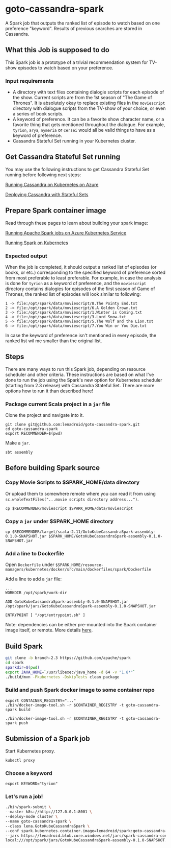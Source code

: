 # goto-cassandra-spark

A Spark job that outputs the ranked list of episode to watch based on one preference "keyword". Results of previous searches are stored in Cassandra.

## What this Job is supposed to do

This Spark job is a prototype of a trivial recommendation system for TV-show episodes to watch based on your preference.

### Input requirements

* A directory with text files containing dialogie scripts for each episode of the show. Current scripts are from the 1st season of "The Game of Thrones". It is absolutely okay to replace existing files in the `moviescript` directory with dialogue scripts from the TV-show of your choice, or even a series of book scripts.
* A keyword of preference. It can be a favorite show character name, or a favorite thing that gets mentioned throughout the dialogue. For example, `tyrion`, `arya`, `nymeria` or `cersei` would all be valid things to have as a keyword of preference.
* Cassandra Stateful Set running in your Kubernetes cluster.

## Get Cassandra Stateful Set running

You may use the following instructions to get Cassandra Stateful Set running before following next steps:

[Running Cassandra on Kubernetes on Azure](https://lenadroid.github.io/posts/stateful-sets-kubernetes-azure.html)

[Deploying Cassandra with Stateful Sets](https://kubernetes.io/docs/tutorials/stateful-application/cassandra/)

## Prepare Spark container image

Read through these pages to learn about building your spark image:

[Running Apache Spark jobs on Azure Kubernetes Service](https://docs.microsoft.com/azure/aks/spark-job?WT.mc_id=data-0000-alehall)

[Running Spark on Kubernetes](https://spark.apache.org/docs/latest/running-on-kubernetes.html)

### Expected output

When the job is completed, it should output a ranked list of episodes (or books, or etc.) corresponding to the specified keyword of preference sorted from most preferable to least preferable. For example, in case the analysis is done for `tyrion` as a keyword of preference, and the `moviescript` directory contains dialogies for episodes of the first season of Game of Thrones, the ranked list of episodes will look similar to following:

```
1 -> file:/opt/spark/data/moviescript/8.The Pointy End.txt
2 -> file:/opt/spark/data/moviescript/6.A Golden Crown.txt
3 -> file:/opt/spark/data/moviescript/1.Winter is Coming.txt
4 -> file:/opt/spark/data/moviescript/3.Lord Snow.txt
5 -> file:/opt/spark/data/moviescript/5.The Wolf and the Lion.txt
6 -> file:/opt/spark/data/moviescript/7.You Win or You Die.txt
```

In case the keyword of preference isn't mentioned in every episode, the ranked list wil me smaller than the original list.

## Steps

There are many ways to run this Spark job, depending on resource scheduler and other criteria. These instructions are based on what I've done to run the job using the Spark's new option for Kubernetes scheduler (starting from 2.3 release) with Cassandra Stateful Set. There are more options how to run it than described here!

### Package current Scala project in a `jar` file

Clone the project and navigate into it.

```
git clone git@github.com:lenadroid/goto-cassandra-spark.git
cd goto-cassandra-spark
export RECOMMENDER=$(pwd)
```

Make a `jar`.
```
sbt assembly
```

## Before building Spark source

### Copy Movie Scripts to $SPARK_HOME/data directory

Or upload them to somewhere remote where you can read it from using `sc.wholeTextFiles("...movie scripts directory address...")`.

```
cp $RECOMMENDER/moviescript $SPARK_HOME/data/moviescript
```

### Copy a `jar` under $SPARK_HOME directory

```
cp $RECOMMENDER/target/scala-2.11/GotoKubeCassandraSpark-assembly-0.1.0-SNAPSHOT.jar $SPARK_HOME/GotoKubeCassandraSpark-assembly-0.1.0-SNAPSHOT.jar
```

### Add a line to Dockerfile

Open `Dockerfile` under `$SPARK_HOME/resource-managers/kubernetes/docker/src/main/dockerfiles/spark/Dockerfile`

Add a line to add a `jar` file:
```
...
WORKDIR /opt/spark/work-dir

ADD GotoKubeCassandraSpark-assembly-0.1.0-SNAPSHOT.jar /opt/spark/jars/GotoKubeCassandraSpark-assembly-0.1.0-SNAPSHOT.jar

ENTRYPOINT [ "/opt/entrypoint.sh" ]
```

Note: dependencies can be either pre-mounted into the Spark container image itself, or remote. More details [here](https://spark.apache.org/docs/latest/running-on-kubernetes.html).

## Build Spark

```bash
git clone -b branch-2.3 https://github.com/apache/spark
cd spark
sparkdir=$(pwd)
export JAVA_HOME=`/usr/libexec/java_home -d 64 -v "1.8*"`
./build/mvn -Pkubernetes -DskipTests clean package
```

### Build and push Spark docker image to some container repo

```
export CONTAINER_REGISTRY="..."
./bin/docker-image-tool.sh -r $CONTAINER_REGISTRY -t goto-cassandra-spark build

./bin/docker-image-tool.sh -r $CONTAINER_REGISTRY -t goto-cassandra-spark push
```

## Submission of a Spark job

Start Kubernetes proxy.
```
kubectl proxy
```

### Choose a keyword

```
export KEYWORD="tyrion"
```

### Let's run a job!

```bash
./bin/spark-submit \
--master k8s://http://127.0.0.1:8001 \
--deploy-mode cluster \
--name goto-cassandra-spark \
--class lena.GotoKubeCassandraSpark \
--conf spark.kubernetes.container.image=lenadroid/spark:goto-cassandra-spark  \
--jars https://lenadroid.blob.core.windows.net/jars/spark-cassandra-connector_2.11-2.0.7.jar \
local:///opt/spark/jars/GotoKubeCassandraSpark-assembly-0.1.0-SNAPSHOT.jar $KEYWORD
```